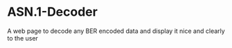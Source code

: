 ASN.1-Decoder
=============

A web page to decode any BER encoded data and display it nice and clearly to the user